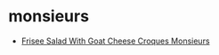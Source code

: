 # monsieurs

 * [Frisee Salad With Goat Cheese Croques Monsieurs](../index/f/frisee-salad-with-goat-cheese-croques-monsieurs-10703.json)
